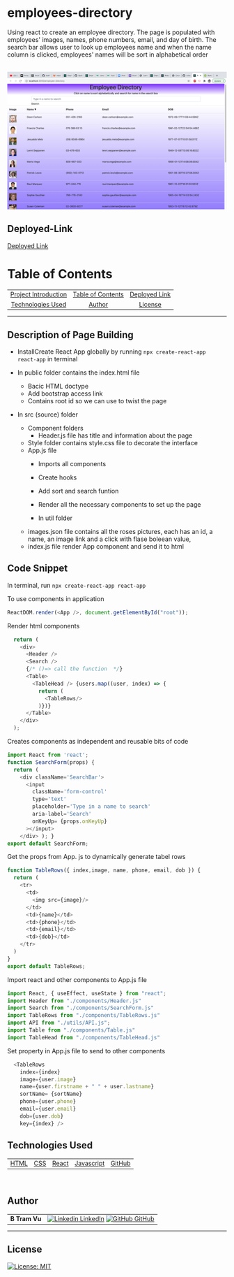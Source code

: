 # employees-directory
Using react to create an employee directory. The page is populated with employees' images, names, phone numbers, email, and day of birth. The search bar allows user to look up employees name and when the name column is clicked, employees' names will be sort in alphabetical order


![]()
![Site Image](./src/style/screenshot.png)



## Deployed-Link

[Deployed Link](https://vubao2303.github.io/employee-directory/)  

# Table of Contents 

| |||
|:-:|:-:|:-:|
|[Project Introduction](#employees-directory) | [Table of Contents](#table-of-contents) | [Deployed Link](#Deployed-Link) |  [Description of Page Building](#Description-of-Page-Building)| [Code Snippets](#code-snippet) 
| [Technologies Used](#Technologies-Used) |  [Author](#author) | [License](#License)

---

## Description of Page Building 
* InstallCreate React App globally by running `npx create-react-app react-app` in terminal
* In public folder contains the index.html file
   <ul> 
  <li> Bacic HTML doctype
  <li> Add bootstrap access link 
  <li> Contains root id so we can use to twist the page 
  </li>
  </ul>

* In src (source) folder
  <ul> 
  <li> Component folders 

  - Header.js file has title and information about the page

  <li> Style folder contains style.css file to decorate the interface
  <li> App.js file

  - Imports all components 

  - Create hooks 
  
  - Add sort and search funtion 
  
  - Render all the necessary components to set up the page 

  - In util folder 
  
  <li> images.json file contains all the roses pictures, each has an id, a name, an image link and a click with flase boleean value, 
  <li> index.js file render App component and send it to html 
  
  </li>
  </ul>



## Code Snippet
In terminal, run 
`npx create-react-app react-app`

To use components in  application
``` Javascript
ReactDOM.render(<App />, document.getElementById("root"));
```

Render html components 
``` Javascript
  return (
    <div>
      <Header />
      <Search />
      {/* ()=> call the function  */}
      <Table>
        <TableHead /> {users.map((user, index) => {
          return (
            <TableRows/>
          )})}
      </Table>
    </div>
  );
```

Creates components as independent and reusable bits of code
``` Javascript
import React from 'react';
function SearchForm(props) {
  return (
    <div className='SearchBar'>
      <input
        className='form-control'
        type='text'
        placeholder='Type in a name to search'
        aria-label='Search'
        onKeyUp= {props.onKeyUp}
      ></input>
    </div> ); }
export default SearchForm;
``` 

Get the props from App. js to dynamically generate tabel rows 
``` Javascript
function TableRows({ index,image, name, phone, email, dob }) {
  return (
    <tr>
      <td>
        <img src={image}/>
      </td>
      <td>{name}</td>
      <td>{phone}</td>
      <td>{email}</td>
      <td>{dob}</td>
    </tr>
  )
}
export default TableRows;
``` 

Import react and other components to App.js file
``` Javascript
import React, { useEffect, useState } from "react";
import Header from "./components/Header.js"
import Search from "./components/SearchForm.js"
import TableRows from "./components/TableRows.js"
import API from "./utils/API.js";
import Table from "./components/Table.js"
import TableHead from "./components/TableHead.js"
```

Set property in App.js file to send to other components 
``` Javascript 
  <TableRows
    index={index}
    image={user.image}
    name={user.firstname + " " + user.lastname}
    sortName= {sortName}
    phone={user.phone}
    email={user.email}
    dob={user.dob}
    key={index} />
```

## Technologies Used

||||||
|:-:|:-:|:-:|:-:|:-:|
|[HTML](https://developer.mozilla.org/en-US/docs/Web/HTML) | [CSS](https://developer.mozilla.org/en-US/docs/Web/CSS) | [React](https://reactjs.org/docs/getting-started.html) | [Javascript](https://developer.mozilla.org/en-US/docs/Web/JavaScript)  | [GitHub](https://github.com/)

<!-- |||||
|:-:|:-:|:-:|:-:|
|[Express](https://expressjs.com/) |[Node.js](https://nodejs.org/en/) | [Mongoose](https://mongoosejs.com/docs/defaults.html) | [Morgan](https://www.npmjs.com/package/morgan) -->


<br>

## Author

| | |
| --- | --- |
|**B Tram Vu**|[![Linkedin](https://i.stack.imgur.com/gVE0j.png) LinkedIn](https://www.linkedin.com/in/b-tram-vu/) [![GitHub](https://i.stack.imgur.com/tskMh.png) GitHub](https://github.com/vubao2303) | [![Portfolio](https://i.stack.imgur.com/gVE0j.png) Portfolio](https://www.linkedin.com/in/b-tram-vu-866250121/)


---

## License

[![License: MIT](https://img.shields.io/badge/License-MIT-yellow.svg)](https://opensource.org/licenses/MIT)
